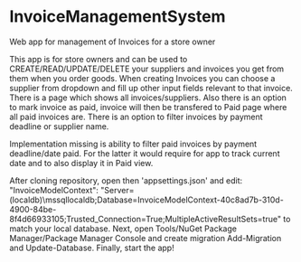 # InvoiceManagementSystem
Web app for management of Invoices for a store owner


This app is for store owners and can be used to CREATE/READ/UPDATE/DELETE your suppliers and invoices you get from them when you order goods.
When creating Invoices you can choose a supplier from dropdown and fill up other input fields relevant to that invoice.
There is a page which shows all invoices/suppliers. Also there is an option to mark invoice as paid, invoice will then be transfered to
Paid page where all paid invoices are. There is an option to filter invoices by payment deadline or supplier name. 

Implementation missing is ability to filter paid invoices by payment deadline/date paid. 
For the latter it would require for app to track current date and to also display it in Paid view.



After cloning repository, open then 'appsettings.json' and edit:
"InvoiceModelContext": "Server=(localdb)\\mssqllocaldb;Database=InvoiceModelContext-40c8ad7b-310d-4900-84be-8f4d66933105;Trusted_Connection=True;MultipleActiveResultSets=true"
to match your local database. 
Next, open Tools/NuGet Package Manager/Package Manager Console and create migration Add-Migration <MigrationName> and Update-Database.
Finally, start the app!

